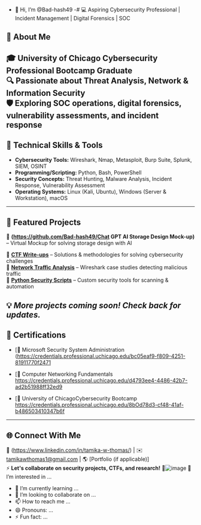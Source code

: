 - 👋 Hi, I’m @Bad-hash49
-# 💻 Aspiring Cybersecurity Professional | Incident Management | Digital Forensics | SOC
## 🚀 About Me  
🎓 **University of Chicago Cybersecurity Professional Bootcamp Graduate**  
🔍 Passionate about **Threat Analysis, Network & Information Security**  
🛡️ Exploring **SOC operations, digital forensics, vulnerability assessments, and incident response**  
---
## 🔧 Technical Skills & Tools  
- **Cybersecurity Tools:** Wireshark, Nmap, Metasploit, Burp Suite, Splunk, SIEM, OSINT  
- **Programming/Scripting:** Python, Bash, PowerShell  
- **Security Concepts:** Threat Hunting, Malware Analysis, Incident Response, Vulnerability Assessment  
- **Operating Systems:** Linux (Kali, Ubuntu), Windows (Server & Workstation), macOS  
---
## 📂 Featured Projects 
🔹 **(https://github.com/Bad-hash49/Chat GPT AI Storage Design Mock-up)** – Virtual Mockup for solving storage design with AI

🔹 **[CTF Write-ups](https://github.com/Bad-hash49/CTF-Writeups)** – Solutions & methodologies for solving cybersecurity challenges  
🔹 **[Network Traffic Analysis](https://github.com/Bad-hash49/Network-Traffic-Analysis)** – Wireshark case studies detecting malicious traffic  
🔹 **[Python Security Scripts](https://github.com/Bad-hash49/Python-Security-Tools)** – Custom security tools for scanning & automation  

💡 *More projects coming soon! Check back for updates.*  
---
## 📜 Certifications  

- [🔹 Microsoft Security System Administration (https://credentials.professional.uchicago.edu/bc05eaf9-f809-4251-81911770f2471
- [🔹 Computer Networking Fundamentals	https://credentials.professional.uchicago.edu/d4793ee4-4486-42b7-ad2b51988ff32ed9 
  
- [🔹 University of ChicagoCybersecurity Bootcamp https://credentials.professional.uchicago.edu/8bOd78d3-cf48-41af-b486503410347b6f

  
---
## 🌐 Connect With Me  
💼 (https://www.linkedin.com/in/tamika-w-thomas/) | ✉️ tamikawthomas1@gmail.com | 🌎 [Portfolio (if applicable)]  
⚡ **Let's collaborate on security projects, CTFs, and research!** 🚀![image](https://github.com/user-attachments/assets/19352e8e-784a-4bef-b47c-a30da39c1d2f)
 👀 I’m interested in ...
- 🌱 I’m currently learning ...
- 💞️ I’m looking to collaborate on ...
- 📫 How to reach me ...
- 😄 Pronouns: ...
- ⚡ Fun fact: ...

<!---
Bad-hash49/Bad-hash49 is a ✨ special ✨ repository because its `README.md` (this file) appears on your GitHub profile.
You can click the Preview link to take a look at your changes.
--->
